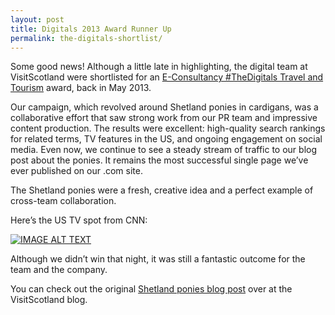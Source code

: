 ```yaml
---
layout: post
title: Digitals 2013 Award Runner Up
permalink: the-digitals-shortlist/
---
```

Some good news! Although a little late in highlighting, the digital team at VisitScotland were shortlisted for an [E-Consultancy #TheDigitals Travel and Tourism](http://thedigitalsawards.com/) award, back in May 2013.

Our campaign, which revolved around Shetland ponies in cardigans, was a collaborative effort that saw strong work from our PR team and impressive content production. The results were excellent: high-quality search rankings for related terms, TV features in the US, and ongoing engagement on social media. Even now, we continue to see a steady stream of traffic to our blog post about the ponies. It remains the most successful single page we’ve ever published on our .com site.

The Shetland ponies were a fresh, creative idea and a perfect example of cross-team collaboration.

Here’s the US TV spot from CNN:

[![IMAGE ALT TEXT](http://img.youtube.com/vi/PfaRtzDNePc/0.jpg)](http://www.youtube.com/watch?v=PfaRtzDNePc "How to get a pony into a sweater")

Although we didn’t win that night, it was still a fantastic outcome for the team and the company.

You can check out the original [Shetland ponies blog post](http://www.visitscotland.com/blog/scotland/shetland-ponies-in-cardigans/) over at the VisitScotland blog.

